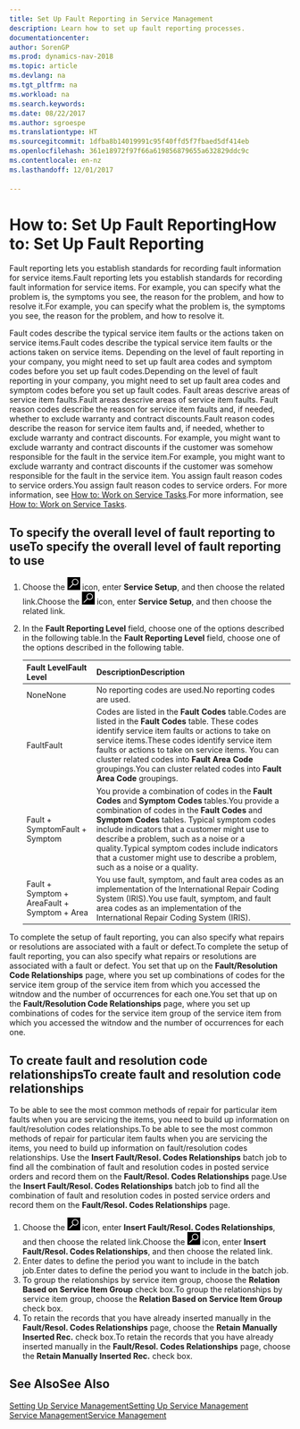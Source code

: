 ```yaml
---
title: Set Up Fault Reporting in Service Management
description: Learn how to set up fault reporting processes.
documentationcenter: 
author: SorenGP
ms.prod: dynamics-nav-2018
ms.topic: article
ms.devlang: na
ms.tgt_pltfrm: na
ms.workload: na
ms.search.keywords: 
ms.date: 08/22/2017
ms.author: sgroespe
ms.translationtype: HT
ms.sourcegitcommit: 1dfba8b14019991c95f40ffd5f7fbaed5df414eb
ms.openlocfilehash: 361e18972f97f66a619856879655a632829ddc9c
ms.contentlocale: en-nz
ms.lasthandoff: 12/01/2017

---
```


# <a name="how-to-set-up-fault-reporting"></a><span data-ttu-id="19ceb-103">How to: Set Up Fault Reporting</span><span class="sxs-lookup"><span data-stu-id="19ceb-103">How to: Set Up Fault Reporting</span></span>
<span data-ttu-id="19ceb-104">Fault reporting lets you establish standards for recording fault information for service items.</span><span class="sxs-lookup"><span data-stu-id="19ceb-104">Fault reporting lets you establish standards for recording fault information for service items.</span></span> <span data-ttu-id="19ceb-105">For example, you can specify what the problem is, the symptoms you see, the reason for the problem, and how to resolve it.</span><span class="sxs-lookup"><span data-stu-id="19ceb-105">For example, you can specify what the problem is, the symptoms you see, the reason for the problem, and how to resolve it.</span></span>  

<span data-ttu-id="19ceb-106">Fault codes describe the typical service item faults or the actions taken on service items.</span><span class="sxs-lookup"><span data-stu-id="19ceb-106">Fault codes describe the typical service item faults or the actions taken on service items.</span></span> <span data-ttu-id="19ceb-107">Depending on the level of fault reporting in your company, you might need to set up fault area codes and symptom codes before you set up fault codes.</span><span class="sxs-lookup"><span data-stu-id="19ceb-107">Depending on the level of fault reporting in your company, you might need to set up fault area codes and symptom codes before you set up fault codes.</span></span> <span data-ttu-id="19ceb-108">Fault areas descrive areas of service item faults.</span><span class="sxs-lookup"><span data-stu-id="19ceb-108">Fault areas descrive areas of service item faults.</span></span> <span data-ttu-id="19ceb-109">Fault reason codes describe the reason for service item faults and, if needed, whether to exclude warranty and contract discounts.</span><span class="sxs-lookup"><span data-stu-id="19ceb-109">Fault reason codes describe the reason for service item faults and, if needed, whether to exclude warranty and contract discounts.</span></span> <span data-ttu-id="19ceb-110">For example, you might want to exclude warranty and contract discounts if the customer was somehow responsible for the fault in the service item.</span><span class="sxs-lookup"><span data-stu-id="19ceb-110">For example, you might want to exclude warranty and contract discounts if the customer was somehow responsible for the fault in the service item.</span></span> <span data-ttu-id="19ceb-111">You assign fault reason codes to service orders.</span><span class="sxs-lookup"><span data-stu-id="19ceb-111">You assign fault reason codes to service orders.</span></span> <span data-ttu-id="19ceb-112">For more information, see [How to: Work on Service Tasks](service-how-to-work-on-service-tasks.md).</span><span class="sxs-lookup"><span data-stu-id="19ceb-112">For more information, see [How to: Work on Service Tasks](service-how-to-work-on-service-tasks.md).</span></span>  

## <a name="to-specify-the-overall-level-of-fault-reporting-to-use"></a><span data-ttu-id="19ceb-113">To specify the overall level of fault reporting to use</span><span class="sxs-lookup"><span data-stu-id="19ceb-113">To specify the overall level of fault reporting to use</span></span>
1. <span data-ttu-id="19ceb-114">Choose the ![Search for Page or Report](media/ui-search/search_small.png "Search for Page or Report icon") icon, enter **Service Setup**, and then choose the related link.</span><span class="sxs-lookup"><span data-stu-id="19ceb-114">Choose the ![Search for Page or Report](media/ui-search/search_small.png "Search for Page or Report icon") icon, enter **Service Setup**, and then choose the related link.</span></span> 
2. <span data-ttu-id="19ceb-115">In the **Fault Reporting Level** field, choose one of the options described in the following table.</span><span class="sxs-lookup"><span data-stu-id="19ceb-115">In the **Fault Reporting Level** field, choose one of the options described in the following table.</span></span>  
  
    |<span data-ttu-id="19ceb-116">**Fault Level**</span><span class="sxs-lookup"><span data-stu-id="19ceb-116">**Fault Level**</span></span>|<span data-ttu-id="19ceb-117">**Description**</span><span class="sxs-lookup"><span data-stu-id="19ceb-117">**Description**</span></span>|  
    |------------|-------------|  
    |<span data-ttu-id="19ceb-118">None</span><span class="sxs-lookup"><span data-stu-id="19ceb-118">None</span></span> | <span data-ttu-id="19ceb-119">No reporting codes are used.</span><span class="sxs-lookup"><span data-stu-id="19ceb-119">No reporting codes are used.</span></span>|  
    |<span data-ttu-id="19ceb-120">Fault</span><span class="sxs-lookup"><span data-stu-id="19ceb-120">Fault</span></span> | <span data-ttu-id="19ceb-121">Codes are listed in the **Fault Codes** table.</span><span class="sxs-lookup"><span data-stu-id="19ceb-121">Codes are listed in the **Fault Codes** table.</span></span> <span data-ttu-id="19ceb-122">These codes identify service item faults or actions to take on service items.</span><span class="sxs-lookup"><span data-stu-id="19ceb-122">These codes identify service item faults or actions to take on service items.</span></span> <span data-ttu-id="19ceb-123">You can cluster related codes into **Fault Area Code** groupings.</span><span class="sxs-lookup"><span data-stu-id="19ceb-123">You can cluster related codes into **Fault Area Code** groupings.</span></span>|  
    |<span data-ttu-id="19ceb-124">Fault + Symptom</span><span class="sxs-lookup"><span data-stu-id="19ceb-124">Fault + Symptom</span></span> | <span data-ttu-id="19ceb-125">You provide a combination of codes in the **Fault Codes** and **Symptom Codes** tables.</span><span class="sxs-lookup"><span data-stu-id="19ceb-125">You provide a combination of codes in the **Fault Codes** and **Symptom Codes** tables.</span></span> <span data-ttu-id="19ceb-126">Typical symptom codes include indicators that a customer might use to describe a problem, such as a noise or a quality.</span><span class="sxs-lookup"><span data-stu-id="19ceb-126">Typical symptom codes include indicators that a customer might use to describe a problem, such as a noise or a quality.</span></span>|  
    |<span data-ttu-id="19ceb-127">Fault + Symptom + Area</span><span class="sxs-lookup"><span data-stu-id="19ceb-127">Fault + Symptom + Area</span></span> | <span data-ttu-id="19ceb-128">You use fault, symptom, and fault area codes as an implementation of the International Repair Coding System (IRIS).</span><span class="sxs-lookup"><span data-stu-id="19ceb-128">You use fault, symptom, and fault area codes as an implementation of the International Repair Coding System (IRIS).</span></span>|  
  
<span data-ttu-id="19ceb-129">To complete the setup of fault reporting, you can also specify what repairs or resolutions are associated with a fault or defect.</span><span class="sxs-lookup"><span data-stu-id="19ceb-129">To complete the setup of fault reporting, you can also specify what repairs or resolutions are associated with a fault or defect.</span></span> <span data-ttu-id="19ceb-130">You set that up on the **Fault/Resolution Code Relationships** page, where you set up combinations of codes for the service item group of the service item from which you accessed the witndow and the number of occurrences for each one.</span><span class="sxs-lookup"><span data-stu-id="19ceb-130">You set that up on the **Fault/Resolution Code Relationships** page, where you set up combinations of codes for the service item group of the service item from which you accessed the witndow and the number of occurrences for each one.</span></span>

## <a name="to-create-fault-and-resolution-code-relationships"></a><span data-ttu-id="19ceb-131">To create fault and resolution code relationships</span><span class="sxs-lookup"><span data-stu-id="19ceb-131">To create fault and resolution code relationships</span></span>
<!--this needs to go in a working with topic-->
<span data-ttu-id="19ceb-132">To be able to see the most common methods of repair for particular item faults when you are servicing the items, you need to build up information on fault/resolution codes relationships.</span><span class="sxs-lookup"><span data-stu-id="19ceb-132">To be able to see the most common methods of repair for particular item faults when you are servicing the items, you need to build up information on fault/resolution codes relationships.</span></span> <span data-ttu-id="19ceb-133">Use the **Insert Fault/Resol. Codes Relationships** batch job to find all the combination of fault and resolution codes in posted service orders and record them on the **Fault/Resol. Codes Relationships** page.</span><span class="sxs-lookup"><span data-stu-id="19ceb-133">Use the **Insert Fault/Resol. Codes Relationships** batch job to find all the combination of fault and resolution codes in posted service orders and record them on the **Fault/Resol. Codes Relationships** page.</span></span> 
  
1. <span data-ttu-id="19ceb-134">Choose the ![Search for Page or Report](media/ui-search/search_small.png "Search for Page or Report icon") icon, enter **Insert Fault/Resol. Codes Relationships**, and then choose the related link.</span><span class="sxs-lookup"><span data-stu-id="19ceb-134">Choose the ![Search for Page or Report](media/ui-search/search_small.png "Search for Page or Report icon") icon, enter **Insert Fault/Resol. Codes Relationships**, and then choose the related link.</span></span>  
2. <span data-ttu-id="19ceb-135">Enter dates to define the period you want to include in the batch job.</span><span class="sxs-lookup"><span data-stu-id="19ceb-135">Enter dates to define the period you want to include in the batch job.</span></span>  
3. <span data-ttu-id="19ceb-136">To group the relationships by service item group, choose the **Relation Based on Service Item Group** check box.</span><span class="sxs-lookup"><span data-stu-id="19ceb-136">To group the relationships by service item group, choose the **Relation Based on Service Item Group** check box.</span></span>  
4. <span data-ttu-id="19ceb-137">To retain the records that you have already inserted manually in the **Fault/Resol. Codes Relationships** page, choose the **Retain Manually Inserted Rec.** check box.</span><span class="sxs-lookup"><span data-stu-id="19ceb-137">To retain the records that you have already inserted manually in the **Fault/Resol. Codes Relationships** page, choose the **Retain Manually Inserted Rec.** check box.</span></span>  

## <a name="see-also"></a><span data-ttu-id="19ceb-138">See Also</span><span class="sxs-lookup"><span data-stu-id="19ceb-138">See Also</span></span>
[<span data-ttu-id="19ceb-139">Setting Up Service Management</span><span class="sxs-lookup"><span data-stu-id="19ceb-139">Setting Up Service Management</span></span>](service-setup-service.md)  
[<span data-ttu-id="19ceb-140">Service Management</span><span class="sxs-lookup"><span data-stu-id="19ceb-140">Service Management</span></span>](service-service.md)  


